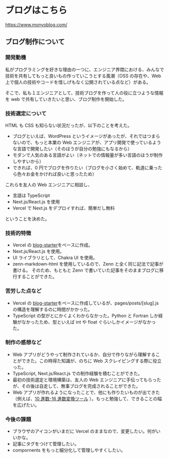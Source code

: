 # ブログはこちら

https://www.monyoblog.com/

## ブログ制作について

### 開発動機

私がプログラミングを好きな理由の一つに、エンジニア界隈における、みんなで技術を共有してもっと良いもの作っていこうとする風潮（OSS の存在や、Web 上で個人の技術やコードを惜しげもなく公開されている点など）がある。

そこで、私も１エンジニアとして、技術ブログを作って人の役に立つような情報を web で共有していきたいと思い、ブログ制作を開始した。

### 技術選定について

HTML も CSS も知らない状況だったが、以下のことを考えた。

- ブログといえば、WordPress というイメージがあったが、それではつまらないので、もっと本業の Web エンジニアが、アプリ開発で使っているような言語で開発したい（そのほうが自分の勉強にもなるから）
- モダンで人気のある言語がよい（ネットでの情報量が多い言語のほうが制作しやすいから）
- できれば、0 円でブログを作りたい（ブログを小さく始めて、軌道に乗ったら色々お金をかければ良いと思ったため）

これらを友人の Web エンジニアに相談し、

- 言語は TypeScript
- Next.js/React.js を使用
- Vercel で Next.js をデプロイすれば、簡単だし無料

ということを決めた。

### 技術的特徴

- Vercel の [blog-starter](https://github.com/vercel/next.js/tree/canary/examples/blog-starter)をベースに作成。
- Next.js/React.js を使用。
- UI ライブラリとして、Chakra UI を使用。
- zenn-markdown-html を使用しているので、Zenn と全く同じ記法で記事が書ける。
  そのため、もともと Zenn で書いていた記事をそのままブログに移行することができた。

### 苦労した点など

- Vercel の [blog-starter](https://github.com/vercel/next.js/tree/canary/examples/blog-starter)をベースに作成しているが、pages/posts/[slug].js の構造を理解するのに時間がかかった。
- TypeScript の型がとにかくよくわからなかった。Python と Fortran しか経験がなかったため、型といえば int や float ぐらいしかイメージがなかった。

### 制作の感想など

- Web アプリがどうやって制作されているか、自分で作りながら理解することができた。この時得た知識が、のちに Web スクレイピングする際に役立った。
- TypeScript, Next.js/React.js での制作経験を積むことができた。
- 最初の技術選定と環境構築は、友人の Web エンジニアに手伝ってもらったが、その後は自走して、無事ブログを完成されることができた。
- Web アプリが作れるようになったことで、他にも作りたいものが出てきた（例えば、[10 進数-16 進数変換ツール](https://github.com/ynishisaki/Hex-Dec-Converter) ）。もっと勉強して、できることの幅を広げたい。

### 今後の課題

- ブラウザのアイコンがいまだに Vercel のままなので、変更したい。何がいいかな。
- 記事にタグをつけて管理したい。
- compornents をもっと細分化して管理しやすくしたい。
